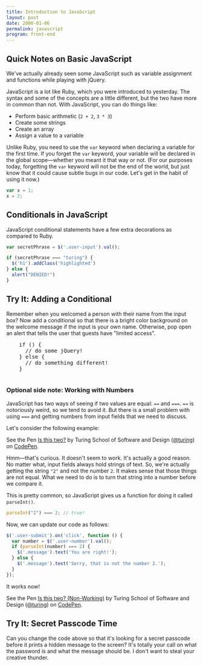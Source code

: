 ```yaml
---
title: Introduction to JavaScript
layout: post
date: 2000-01-06
permalink: javascript
program: front-end
---
```


## Quick Notes on Basic JavaScript

We've actually already seen some JavaScript such as variable assignment and functions while playing with jQuery.

JavaScript is a lot like Ruby, which you were introduced to yesterday. The syntax and some of the concepts are a little different, but the two have more in common than not. With JavaScript, you can do things like:

* Perform basic arithmetic (`2 + 2`, `3 * 3`)
* Create some strings
* Create an array
* Assign a value to a variable

Unlike Ruby, you need to use the `var` keyword when declaring a variable for the first time. If you forget the `var` keyword, your variable will be declared in the global scope—whether you meant it that way or not. (For our purposes today, forgetting the `var` keyword will not be the end of the world, but just know that it could cause subtle bugs in our code. Let's get in the habit of using it now.)

```js
var x = 1;
x = 2;
```

## Conditionals in JavaScript

JavaScript conditional statements have a few extra decorations as compared to Ruby.

```js
var secretPhrase = $('.user-input').val();

if (secretPhrase === "turing") {
  $('h1').addClass('highlighted')
} else {
  alert("DENIED!")
}
```

<div class="try-it">
  <h2>Try It: Adding a Conditional</h2>

  Remember when you welcomed a person with their name from the input box? Now add a conditional so that there is a bright color background on the welcome message if the input is your own name. Otherwise, pop open an alert that tells the user that guests have "limited access".
  <pre>
    if () {
      // do some jQuery!
    } else {
      // do something different!
    }
  </pre>
</div>


### Optional side note: Working with Numbers

JavaScript has two ways of seeing if two values are equal: `==` and `===`. `==` is notoriously weird, so we tend to avoid it. But there is a small problem with using `===` and getting numbers from input fields that we need to discuss.

Let's consider the following example:

<p data-height="300" data-theme-id="23788" data-slug-hash="GqoYJQ" data-default-tab="js,result" data-user="turing" data-embed-version="2" class="codepen">See the Pen <a href="http://codepen.io/team/turing/pen/GqoYJQ/">Is this two?</a> by Turing School of Software and Design (<a href="http://codepen.io/turing">@turing</a>) on <a href="http://codepen.io">CodePen</a>.</p>

Hmm—that's curious. It doesn't seem to work. It's actually a good reason. No matter what, input fields always hold strings of text. So, we're actually getting the string `"2"` and not the number `2`. It makes sense that those things are not equal. What we need to do is to turn that string into a number before we compare it.

This is pretty common, so JavaScript gives us a function for doing it called `parseInt()`.

```js
parseInt("2") === 2; // true!
```

Now, we can update our code as follows:

```js
$('.user-submit').on('click', function () {
  var number = $('.user-number').val();
  if (parseInt(number) === 2) {
    $('.message').text('You are right!');
  } else {
    $('.message').text('Sorry, that is not the number 2.');
  }
});
```

It works now!

<p data-height="300" data-theme-id="23788" data-slug-hash="rLxqwe" data-default-tab="js,result" data-user="turing" data-embed-version="2" class="codepen">See the Pen <a href="http://codepen.io/team/turing/pen/rLxqwe/">Is this two? (Non-Working)</a> by Turing School of Software and Design (<a href="http://codepen.io/turing">@turing</a>) on <a href="http://codepen.io">CodePen</a>.</p>
<script async src="//assets.codepen.io/assets/embed/ei.js"></script>

<div class="try-it">
<h2>Try It: Secret Passcode Time</h2>

<p>Can you change the code above so that it's looking for a secret passcode before it prints a hidden message to the screen? It's totally your call on what the password is and what the message should be. I don't want to steal your creative thunder.</p>
</div>
